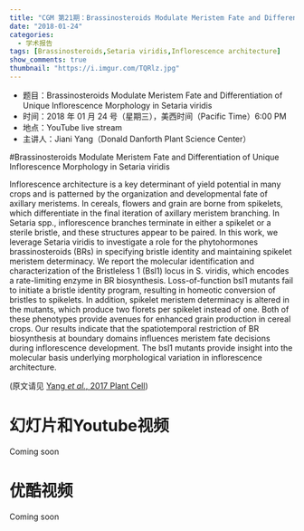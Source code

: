 ```yaml
---
title: "CGM 第21期：Brassinosteroids Modulate Meristem Fate and Differentiation of Unique Inflorescence Morphology in Setaria viridis"
date: "2018-01-24"
categories:
  - 学术报告
tags: [Brassinosteroids,Setaria viridis,Inflorescence architecture]
show_comments: true
thumbnail: "https://i.imgur.com/TQRlz.jpg"
---
```


- 题目：Brassinosteroids Modulate Meristem Fate and Differentiation of Unique Inflorescence Morphology in Setaria viridis
- 时间：2018 年 01 月 24 号（星期三），美西时间（Pacific Time）6:00 PM
- 地点：YouTube live stream 
- 主讲人：Jiani Yang（Donald Danforth Plant Science Center）

#Brassinosteroids Modulate Meristem Fate and Differentiation of Unique Inflorescence Morphology in Setaria viridis

Inflorescence architecture is a key determinant of yield potential in many crops and is patterned by the organization and developmental 
fate of axillary meristems. In cereals, flowers and grain are borne from spikelets, which differentiate in the final iteration of axillary 
meristem branching. In Setaria spp., inflorescence branches terminate in either a spikelet or a sterile bristle, and these structures 
appear to be paired. In this work, we leverage Setaria viridis to investigate a role for the phytohormones brassinosteroids (BRs) in 
specifying bristle identity and maintaining spikelet meristem determinacy. We report the molecular identification and characterization of 
the Bristleless 1 (Bsl1) locus in S. viridis, which encodes a rate-limiting enzyme in BR biosynthesis. Loss-of-function bsl1 mutants fail 
to initiate a bristle identity program, resulting in homeotic conversion of bristles to spikelets. In addition, spikelet meristem 
determinacy is altered in the mutants, which produce two florets per spikelet instead of one. Both of these phenotypes provide avenues 
for enhanced grain production in cereal crops. Our results indicate that the spatiotemporal restriction of BR biosynthesis at boundary 
domains influences meristem fate decisions during inflorescence development. The bsl1 mutants provide insight into the molecular basis 
underlying morphological variation in inflorescence architecture.

(原文请见 [Yang *et al.*, 2017 Plant Cell](http://www.plantcell.org/content/early/2017/12/20/tpc.17.00816))



# 幻灯片和Youtube视频

Coming soon


# 优酷视频

Coming soon

